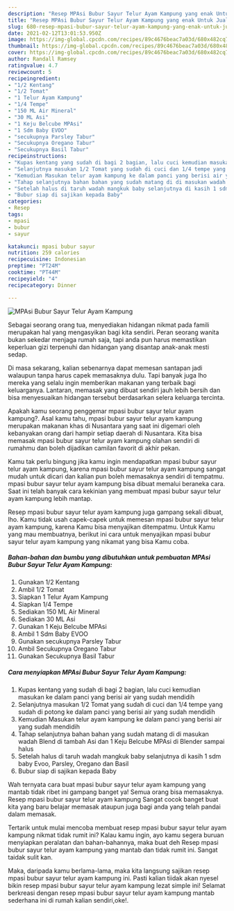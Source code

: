 ```yaml
---
description: "Resep MPAsi Bubur Sayur Telur Ayam Kampung yang enak Untuk Jualan"
title: "Resep MPAsi Bubur Sayur Telur Ayam Kampung yang enak Untuk Jualan"
slug: 680-resep-mpasi-bubur-sayur-telur-ayam-kampung-yang-enak-untuk-jualan
date: 2021-02-12T13:01:53.950Z
image: https://img-global.cpcdn.com/recipes/89c4676beac7a03d/680x482cq70/mpasi-bubur-sayur-telur-ayam-kampung-foto-resep-utama.jpg
thumbnail: https://img-global.cpcdn.com/recipes/89c4676beac7a03d/680x482cq70/mpasi-bubur-sayur-telur-ayam-kampung-foto-resep-utama.jpg
cover: https://img-global.cpcdn.com/recipes/89c4676beac7a03d/680x482cq70/mpasi-bubur-sayur-telur-ayam-kampung-foto-resep-utama.jpg
author: Randall Ramsey
ratingvalue: 4.7
reviewcount: 5
recipeingredient:
- "1/2 Kentang"
- "1/2 Tomat"
- "1 Telur Ayam Kampung"
- "1/4 Tempe"
- "150 ML Air Mineral"
- "30 ML Asi"
- "1 Keju Belcube MPAsi"
- "1 Sdm Baby EVOO"
- "secukupnya Parsley Tabur"
- "Secukupnya Oregano Tabur"
- "Secukupnya Basil Tabur"
recipeinstructions:
- "Kupas kentang yang sudah di bagi 2 bagian, lalu cuci kemudian masukan ke dalam panci yang berisi air yang sudah mendidih"
- "Selanjutnya masukan 1/2 Tomat yang sudah di cuci dan 1/4 tempe yang sudah di potong ke dalam panci yang berisi air yang sudah mendidih"
- "Kemudian Masukan telur ayam kampung ke dalam panci yang berisi air yang sudah mendidih"
- "Tahap selanjutnya bahan bahan yang sudah matang di di masukan wadah Blend di tambah Asi dan 1 Keju Belcube MPAsi di Blender sampai halus"
- "Setelah halus di taruh wadah mangkuk baby selanjutnya di kasih 1 sdm baby Evoo, Parsley, Oregano dan Basil"
- "Bubur siap di sajikan kepada Baby"
categories:
- Resep
tags:
- mpasi
- bubur
- sayur

katakunci: mpasi bubur sayur 
nutrition: 259 calories
recipecuisine: Indonesian
preptime: "PT24M"
cooktime: "PT44M"
recipeyield: "4"
recipecategory: Dinner

---
```



![MPAsi Bubur Sayur Telur Ayam Kampung](https://img-global.cpcdn.com/recipes/89c4676beac7a03d/680x482cq70/mpasi-bubur-sayur-telur-ayam-kampung-foto-resep-utama.jpg)

Sebagai seorang orang tua, menyediakan hidangan nikmat pada famili merupakan hal yang mengasyikan bagi kita sendiri. Peran seorang  wanita bukan sekedar menjaga rumah saja, tapi anda pun harus memastikan keperluan gizi terpenuhi dan hidangan yang disantap anak-anak mesti sedap.

Di masa  sekarang, kalian sebenarnya dapat memesan santapan jadi walaupun tanpa harus capek memasaknya dulu. Tapi banyak juga lho mereka yang selalu ingin memberikan makanan yang terbaik bagi keluarganya. Lantaran, memasak yang dibuat sendiri jauh lebih bersih dan bisa menyesuaikan hidangan tersebut berdasarkan selera keluarga tercinta. 



Apakah kamu seorang penggemar mpasi bubur sayur telur ayam kampung?. Asal kamu tahu, mpasi bubur sayur telur ayam kampung merupakan makanan khas di Nusantara yang saat ini digemari oleh kebanyakan orang dari hampir setiap daerah di Nusantara. Kita bisa memasak mpasi bubur sayur telur ayam kampung olahan sendiri di rumahmu dan boleh dijadikan camilan favorit di akhir pekan.

Kamu tak perlu bingung jika kamu ingin mendapatkan mpasi bubur sayur telur ayam kampung, karena mpasi bubur sayur telur ayam kampung sangat mudah untuk dicari dan kalian pun boleh memasaknya sendiri di tempatmu. mpasi bubur sayur telur ayam kampung bisa dibuat memalui beraneka cara. Saat ini telah banyak cara kekinian yang membuat mpasi bubur sayur telur ayam kampung lebih mantap.

Resep mpasi bubur sayur telur ayam kampung juga gampang sekali dibuat, lho. Kamu tidak usah capek-capek untuk memesan mpasi bubur sayur telur ayam kampung, karena Kamu bisa menyajikan ditempatmu. Untuk Kamu yang mau membuatnya, berikut ini cara untuk menyajikan mpasi bubur sayur telur ayam kampung yang nikamat yang bisa Kamu coba.

<!--inarticleads1-->

##### Bahan-bahan dan bumbu yang dibutuhkan untuk pembuatan MPAsi Bubur Sayur Telur Ayam Kampung:

1. Gunakan 1/2 Kentang
1. Ambil 1/2 Tomat
1. Siapkan 1 Telur Ayam Kampung
1. Siapkan 1/4 Tempe
1. Sediakan 150 ML Air Mineral
1. Sediakan 30 ML Asi
1. Gunakan 1 Keju Belcube MPAsi
1. Ambil 1 Sdm Baby EVOO
1. Gunakan secukupnya Parsley Tabur
1. Ambil Secukupnya Oregano Tabur
1. Gunakan Secukupnya Basil Tabur




<!--inarticleads2-->

##### Cara menyiapkan MPAsi Bubur Sayur Telur Ayam Kampung:

1. Kupas kentang yang sudah di bagi 2 bagian, lalu cuci kemudian masukan ke dalam panci yang berisi air yang sudah mendidih
1. Selanjutnya masukan 1/2 Tomat yang sudah di cuci dan 1/4 tempe yang sudah di potong ke dalam panci yang berisi air yang sudah mendidih
1. Kemudian Masukan telur ayam kampung ke dalam panci yang berisi air yang sudah mendidih
1. Tahap selanjutnya bahan bahan yang sudah matang di di masukan wadah Blend di tambah Asi dan 1 Keju Belcube MPAsi di Blender sampai halus
1. Setelah halus di taruh wadah mangkuk baby selanjutnya di kasih 1 sdm baby Evoo, Parsley, Oregano dan Basil
1. Bubur siap di sajikan kepada Baby




Wah ternyata cara buat mpasi bubur sayur telur ayam kampung yang mantab tidak ribet ini gampang banget ya! Semua orang bisa memasaknya. Resep mpasi bubur sayur telur ayam kampung Sangat cocok banget buat kita yang baru belajar memasak ataupun juga bagi anda yang telah pandai dalam memasak.

Tertarik untuk mulai mencoba membuat resep mpasi bubur sayur telur ayam kampung nikmat tidak rumit ini? Kalau kamu ingin, ayo kamu segera buruan menyiapkan peralatan dan bahan-bahannya, maka buat deh Resep mpasi bubur sayur telur ayam kampung yang mantab dan tidak rumit ini. Sangat taidak sulit kan. 

Maka, daripada kamu berlama-lama, maka kita langsung sajikan resep mpasi bubur sayur telur ayam kampung ini. Pasti kalian tiidak akan nyesel bikin resep mpasi bubur sayur telur ayam kampung lezat simple ini! Selamat berkreasi dengan resep mpasi bubur sayur telur ayam kampung mantab sederhana ini di rumah kalian sendiri,oke!.

